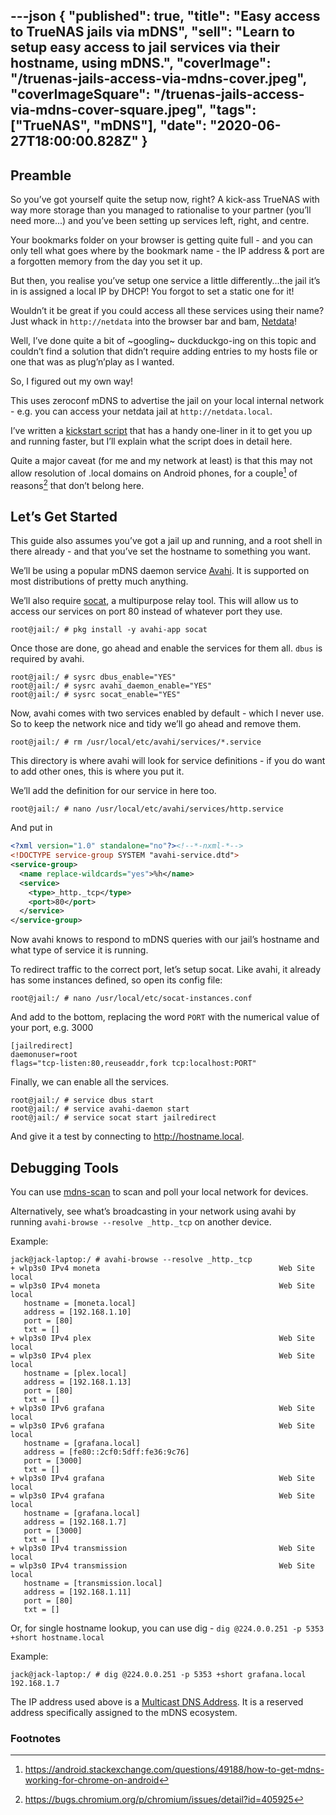 ---json
{
  "published": true,
  "title": "Easy access to TrueNAS jails via mDNS",
  "sell": "Learn to setup easy access to jail services via their hostname, using mDNS.",
  "coverImage": "/truenas-jails-access-via-mdns-cover.jpeg",
  "coverImageSquare": "/truenas-jails-access-via-mdns-cover-square.jpeg",
  "tags": ["TrueNAS", "mDNS"],
  "date": "2020-06-27T18:00:00.828Z"
}
---

## Preamble

So you’ve got yourself quite the setup now, right? A kick-ass TrueNAS with way more storage than you managed to rationalise to your partner (you’ll need more...) and you’ve been setting up services left, right, and centre.

Your bookmarks folder on your browser is getting quite full - and you can only tell what goes where by the bookmark name - the IP address & port are a forgotten memory from the day you set it up.

But then, you realise you’ve setup one service a little differently...the jail it’s in is assigned a local IP by DHCP! You forgot to set a static one for it!

Wouldn’t it be great if you could access all these services using their name? Just whack in `http://netdata` into the browser bar and bam, [Netdata](https://www.netdata.cloud/)!

Well, I’ve done quite a bit of ~googling~ duckduckgo-ing on this topic and couldn’t find a solution that didn’t require adding entries to my hosts file or one that was as plug’n’play as I wanted.

So, I figured out my own way!

This uses zeroconf mDNS to advertise the jail on your local internal network - e.g. you can access your netdata jail at `http://netdata.local`.

I’ve written a [kickstart script](https://gist.github.com/jack828/b8375b16b6fb9eae52201d4deb563ab7) that has a handy one-liner in it to get you up and running faster, but I’ll explain what the script does in detail here.

Quite a major caveat (for me and my network at least) is that this may not allow resolution of .local domains on Android phones, for a couple[^1] of reasons[^2] that don’t belong here.

## Let’s Get Started

This guide also assumes you’ve got a jail up and running, and a root shell in there already - and that you’ve set the hostname to something you want.

We’ll be using a popular mDNS daemon service [Avahi](http://avahi.org/). It is supported on most distributions of pretty much anything.

We’ll also require [socat](http://www.dest-unreach.org/socat/), a multipurpose relay tool. This will allow us to access our services on port 80 instead of whatever port they use.

~~~
root@jail:/ # pkg install -y avahi-app socat
~~~

Once those are done, go ahead and enable the services for them all. `dbus` is required by avahi.

~~~
root@jail:/ # sysrc dbus_enable="YES"
root@jail:/ # sysrc avahi_daemon_enable="YES"
root@jail:/ # sysrc socat_enable="YES"
~~~

Now, avahi comes with two services enabled by default - which I never use. So to keep the network nice and tidy we’ll go ahead and remove them.

~~~
root@jail:/ # rm /usr/local/etc/avahi/services/*.service
~~~

This directory is where avahi will look for service definitions - if you do want to add other ones, this is where you put it.

We’ll add the definition for our service in here too.

~~~
root@jail:/ # nano /usr/local/etc/avahi/services/http.service
~~~

And put in

~~~xml
<?xml version="1.0" standalone="no"?><!--*-nxml-*-->
<!DOCTYPE service-group SYSTEM "avahi-service.dtd">
<service-group>
  <name replace-wildcards="yes">%h</name>
  <service>
    <type>_http._tcp</type>
    <port>80</port>
  </service>
</service-group>
~~~


Now avahi knows to respond to mDNS queries with our jail’s hostname and what type of service it is running.

To redirect traffic to the correct port, let’s setup socat. Like avahi, it already has some instances defined, so open its config file:

~~~
root@jail:/ # nano /usr/local/etc/socat-instances.conf
~~~

And add to the bottom, replacing the word `PORT` with the numerical value of your port, e.g. 3000

~~~
[jailredirect]
daemonuser=root
flags="tcp-listen:80,reuseaddr,fork tcp:localhost:PORT"
~~~

Finally, we can enable all the services.

~~~
root@jail:/ # service dbus start
root@jail:/ # service avahi-daemon start
root@jail:/ # service socat start jailredirect
~~~

And give it a test by connecting to http://hostname.local.

## Debugging Tools

You can use [mdns-scan](https://github.com/alteholz/mdns-scan) to scan and poll your local network for devices.

Alternatively, see what’s broadcasting in your network using avahi by running `avahi-browse --resolve _http._tcp` on another device.

Example:

~~~
jack@jack-laptop:/ # avahi-browse --resolve _http._tcp
+ wlp3s0 IPv4 moneta                                        Web Site             local
= wlp3s0 IPv4 moneta                                        Web Site             local
   hostname = [moneta.local]
   address = [192.168.1.10]
   port = [80]
   txt = []
+ wlp3s0 IPv4 plex                                          Web Site             local
= wlp3s0 IPv4 plex                                          Web Site             local
   hostname = [plex.local]
   address = [192.168.1.13]
   port = [80]
   txt = []
+ wlp3s0 IPv6 grafana                                       Web Site             local
= wlp3s0 IPv6 grafana                                       Web Site             local
   hostname = [grafana.local]
   address = [fe80::2cf0:5dff:fe36:9c76]
   port = [3000]
   txt = []
+ wlp3s0 IPv4 grafana                                       Web Site             local
= wlp3s0 IPv4 grafana                                       Web Site             local
   hostname = [grafana.local]
   address = [192.168.1.7]
   port = [3000]
   txt = []
+ wlp3s0 IPv4 transmission                                  Web Site             local
= wlp3s0 IPv4 transmission                                  Web Site             local
   hostname = [transmission.local]
   address = [192.168.1.11]
   port = [80]
   txt = []
~~~

Or, for single hostname lookup, you can use dig - `dig @224.0.0.251 -p 5353 +short hostname.local`

Example:

~~~
jack@jack-laptop:/ # dig @224.0.0.251 -p 5353 +short grafana.local
192.168.1.7
~~~

The IP address used above is a [Multicast DNS Address](https://en.wikipedia.org/wiki/Multicast_DNS).
It is a reserved address specifically assigned to the mDNS ecosystem.

### Footnotes

[^1]: <https://android.stackexchange.com/questions/49188/how-to-get-mdns-working-for-chrome-on-android>
[^2]: <https://bugs.chromium.org/p/chromium/issues/detail?id=405925>
